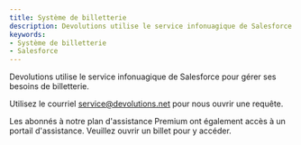 ```yaml
---
title: Système de billetterie
description: Devolutions utilise le service infonuagique de Salesforce pour gérer ses besoins de billetterie. Utilisez le courriel service@devolutions.net pour nous ouvrir une requête.
keywords:
- Système de billetterie
- Salesforce
---
```

Devolutions utilise le service infonuagique de Salesforce pour gérer ses besoins de billetterie.  

Utilisez le courriel [service@devolutions.net](mailto:service@devolutions.net) pour nous ouvrir une requête.  

Les abonnés à notre plan d'assistance Premium ont également accès à un portail d'assistance. Veuillez ouvrir un billet pour y accéder.
